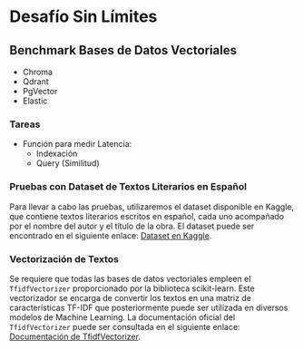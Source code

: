 # Desafío Sin Límites
## Benchmark Bases de Datos Vectoriales
* Chroma
* Qdrant
* PgVector
* Elastic

### Tareas
* Función para medir Latencia:
   * Indexación
   * Query (Similitud)

### Pruebas con Dataset de Textos Literarios en Español

Para llevar a cabo las pruebas, utilizaremos el dataset disponible en Kaggle, que contiene textos literarios escritos en español, cada uno acompañado por el nombre del autor y el título de la obra. El dataset puede ser encontrado en el siguiente enlace: [Dataset en Kaggle](https://www.kaggle.com/datasets/baldrodin/spanish-language-literature?select=textos.csv).

### Vectorización de Textos

Se requiere que todas las bases de datos vectoriales empleen el `TfidfVectorizer` proporcionado por la biblioteca scikit-learn. Este vectorizador se encarga de convertir los textos en una matriz de características TF-IDF que posteriormente puede ser utilizada en diversos modelos de Machine Learning. La documentación oficial del `TfidfVectorizer` puede ser consultada en el siguiente enlace: [Documentación de TfidfVectorizer](https://scikit-learn.org/stable/modules/generated/sklearn.feature_extraction.text.TfidfVectorizer.html).
